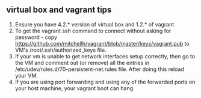 virtual box and vagrant tips
----------------------------
1. Ensure you have 4.2.* version of virtual box and 1.2.* of vagrant
2. To get the vagrant ssh command to connect without asking for password - copy https://github.com/mitchellh/vagrant/blob/master/keys/vagrant.pub to VM's /root/.ssh/authorized_keys file.
3. If your vm is unable to get network interfaces setup correctly, then go to the VM and comment out (or remove) all the entries in /etc/udev/rules.d/70-persistent-net.rules file. After doing this reload your VM.
4. If you are using port forwarding and using any of the forwarded ports on your host machine, your vagrant boot can hang.

